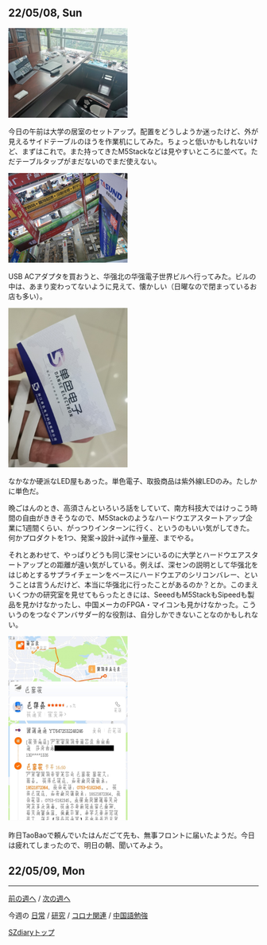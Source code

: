 ## 22/05/08, Sun

<img src="https://github.com/akita11/SZdiary/blob/main/diary/photo/2022-05-08_09.49.11.jpg" width="240px">

今日の午前は大学の居室のセットアップ。配置をどうしようか迷ったけど、外が見えるサイドテーブルのほうを作業机にしてみた。ちょっと低いかもしれないけど、まずはこれで。また持ってきたM5Stackなどは見やすいところに並べて。ただテーブルタップがまだないのでまだ使えない。

<img src="https://github.com/akita11/SZdiary/blob/main/diary/photo/2022-05-08_15.22.09.jpg" width="240px">

USB ACアダプタを買おうと、华强北の华强電子世界ビルへ行ってみた。ビルの中は、あまり変わってないように見えて、懐かしい（日曜なので閉まっているお店も多い）。

<img src="https://github.com/akita11/SZdiary/blob/main/diary/photo/2022-05-08_15.14.37.jpg" width="240px">

なかなか硬派なLED屋もあった。単色電子、取扱商品は紫外線LEDのみ。たしかに単色だ。

晩ごはんのとき、高須さんといろいろ話をしていて、南方科技大ではけっこう時間の自由がききそうなので、M5Stackのようなハードウエアスタートアップ企業に1週間くらい、がっつりインターンに行く、というのもいい気がしてきた。何かプロダクトを1つ、発案→設計→試作→量産、までやる。

それとあわせて、やっぱりどうも同じ深センにいるのに大学とハードウエアスタートアップとの距離が遠い気がしている。例えば、深センの説明として华强北をはじめとするサプライチェーンをベースにハードウエアのシリコンバレー、ということは言うんだけど、本当に华强北に行ったことがあるのか？とか。このまえいくつかの研究室を見せてもらったときには、SeeedもM5StackもSipeedも製品を見かけなかったし、中国メーカのFPGA・マイコンも見かけなかった。こういうのをつなぐアンバサダー的な役割は、自分しかできないことなのかもしれない。

<img src="https://github.com/akita11/SZdiary/blob/main/diary/photo/2022-05-08_21.56.08.jpg" width="240px">

昨日TaoBaoで頼んでいたはんだごて先も、無事フロントに届いたようだ。今日は疲れてしまったので、明日の朝、聞いてみよう。


## 22/05/09, Mon

***

[前の週へ](2205-1.md) /
[次の週へ](2205-3.md)

今週の
[日常](../diary/2205-2.md) /
[研究](../research/2205-2.md) /
[コロナ関連](../covid19/2205-2.md) / 
[中国語勉強](../chinese/2205-2.md)

[SZdiaryトップ](../../README.md)

